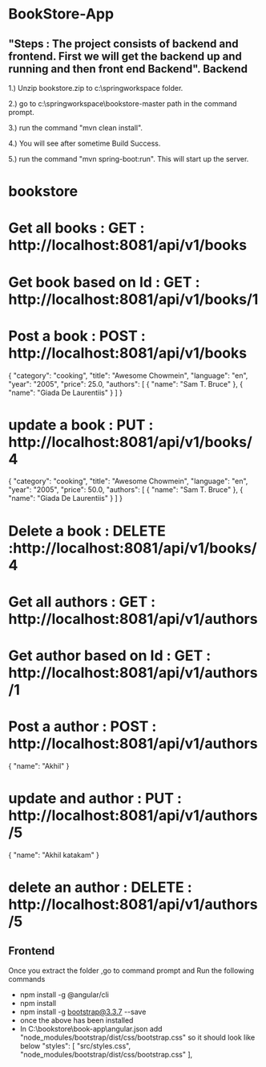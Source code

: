 # BookStore-App
"Steps : The project consists of backend and frontend. First we will get the backend up and running and then front end Backend".
Backend
-------
1.) Unzip bookstore.zip to c:\springworkspace folder.

2.) go to c:\springworkspace\bookstore-master path in the command prompt.

3.) run the command "mvn clean install".

4.) You will see after sometime Build Success.

5.) run the command "mvn spring-boot:run". This will start up the server.

# bookstore

# Get all books : GET : http://localhost:8081/api/v1/books

# Get book based on Id : GET : http://localhost:8081/api/v1/books/1

# Post a book : POST : http://localhost:8081/api/v1/books
{
    "category": "cooking",
    "title": "Awesome Chowmein",
    "language": "en",
    "year": "2005",
    "price": 25.0,
    "authors": [
        {
            "name": "Sam T. Bruce"
        },
        {
            "name": "Giada De Laurentiis"
        }
    ]
}

# update a book : PUT : http://localhost:8081/api/v1/books/4
{
    "category": "cooking",
    "title": "Awesome Chowmein",
    "language": "en",
    "year": "2005",
    "price": 50.0,
    "authors": [
        {
            "name": "Sam T. Bruce"
        },
        {
            "name": "Giada De Laurentiis"
        }
    ]
}

# Delete a book : DELETE :http://localhost:8081/api/v1/books/4

# Get all authors : GET : http://localhost:8081/api/v1/authors

# Get author based on Id : GET : http://localhost:8081/api/v1/authors/1

# Post a author : POST : http://localhost:8081/api/v1/authors
 {
    "name": "Akhil"
 }

# update and author : PUT : http://localhost:8081/api/v1/authors/5
 {
    "name": "Akhil katakam"
 }

# delete an author : DELETE : http://localhost:8081/api/v1/authors/5


Frontend
---------
Once you extract the folder ,go to command prompt and Run the following commands
- npm install -g @angular/cli
- npm install
- npm install -g bootstrap@3.3.7 --save
- once the above has been installed
- In C:\bookstore\book-app\angular.json add  "node_modules/bootstrap/dist/css/bootstrap.css" so it should look like below
  "styles": [
              "src/styles.css",
              "node_modules/bootstrap/dist/css/bootstrap.css"
            ],

